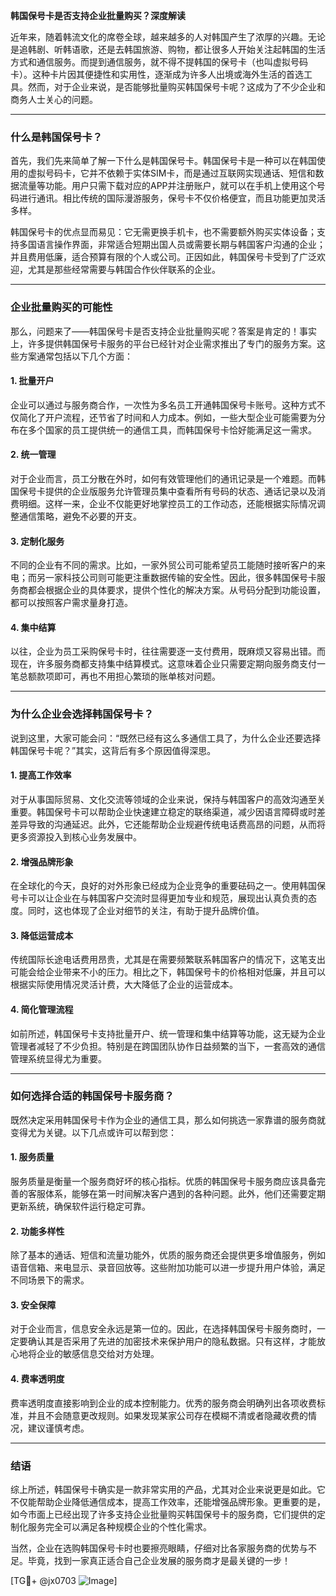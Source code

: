 **韩国保号卡是否支持企业批量购买？深度解读**

近年来，随着韩流文化的席卷全球，越来越多的人对韩国产生了浓厚的兴趣。无论是追韩剧、听韩语歌，还是去韩国旅游、购物，都让很多人开始关注起韩国的生活方式和通信服务。而提到通信服务，就不得不提韩国的保号卡（也叫虚拟号码卡）。这种卡片因其便捷性和实用性，逐渐成为许多人出境或海外生活的首选工具。然而，对于企业来说，是否能够批量购买韩国保号卡呢？这成为了不少企业和商务人士关心的问题。

---

### **什么是韩国保号卡？**

首先，我们先来简单了解一下什么是韩国保号卡。韩国保号卡是一种可以在韩国使用的虚拟号码卡，它并不依赖于实体SIM卡，而是通过互联网实现通话、短信和数据流量等功能。用户只需下载对应的APP并注册账户，就可以在手机上使用这个号码进行通讯。相比传统的国际漫游服务，保号卡不仅价格便宜，而且功能更加灵活多样。

韩国保号卡的优点显而易见：它无需更换手机卡，也不需要额外购买实体设备；支持多国语言操作界面，非常适合短期出国人员或需要长期与韩国客户沟通的企业；并且费用低廉，适合预算有限的个人或公司。正因如此，韩国保号卡受到了广泛欢迎，尤其是那些经常需要与韩国合作伙伴联系的企业。

---

### **企业批量购买的可能性**

那么，问题来了——韩国保号卡是否支持企业批量购买呢？答案是肯定的！事实上，许多提供韩国保号卡服务的平台已经针对企业需求推出了专门的服务方案。这些方案通常包括以下几个方面：

#### **1. 批量开户**
企业可以通过与服务商合作，一次性为多名员工开通韩国保号卡账号。这种方式不仅简化了开户流程，还节省了时间和人力成本。例如，一些大型企业可能需要为分布在多个国家的员工提供统一的通信工具，而韩国保号卡恰好能满足这一需求。

#### **2. 统一管理**
对于企业而言，员工分散在外时，如何有效管理他们的通讯记录是一个难题。而韩国保号卡提供的企业版服务允许管理员集中查看所有号码的状态、通话记录以及消费明细。这样一来，企业不仅能更好地掌控员工的工作动态，还能根据实际情况调整通信策略，避免不必要的开支。

#### **3. 定制化服务**
不同的企业有不同的需求。比如，一家外贸公司可能希望员工能随时接听客户的来电；而另一家科技公司则可能更注重数据传输的安全性。因此，很多韩国保号卡服务商都会根据企业的具体要求，提供个性化的解决方案。从号码分配到功能设置，都可以按照客户需求量身打造。

#### **4. 集中结算**
以往，企业为员工采购保号卡时，往往需要逐一支付费用，既麻烦又容易出错。而现在，许多服务商都支持集中结算模式。这意味着企业只需要定期向服务商支付一笔总额款项即可，再也不用担心繁琐的账单核对问题。

---

### **为什么企业会选择韩国保号卡？**

说到这里，大家可能会问：“既然已经有这么多通信工具了，为什么企业还要选择韩国保号卡呢？”其实，这背后有多个原因值得深思。

#### **1. 提高工作效率**
对于从事国际贸易、文化交流等领域的企业来说，保持与韩国客户的高效沟通至关重要。韩国保号卡可以帮助企业快速建立稳定的联络渠道，减少因语言障碍或时差差异导致的沟通延迟。此外，它还能帮助企业规避传统电话费高昂的问题，从而将更多资源投入到核心业务发展中。

#### **2. 增强品牌形象**
在全球化的今天，良好的对外形象已经成为企业竞争的重要砝码之一。使用韩国保号卡可以让企业在与韩国客户交流时显得更加专业和规范，展现出认真负责的态度。同时，这也体现了企业对细节的关注，有助于提升品牌价值。

#### **3. 降低运营成本**
传统国际长途电话费用昂贵，尤其是在需要频繁联系韩国客户的情况下，这笔支出可能会给企业带来不小的压力。相比之下，韩国保号卡的价格相对低廉，并且可以根据实际使用情况灵活计费，大大降低了企业的运营成本。

#### **4. 简化管理流程**
如前所述，韩国保号卡支持批量开户、统一管理和集中结算等功能，这无疑为企业管理者减轻了不少负担。特别是在跨国团队协作日益频繁的当下，一套高效的通信管理系统显得尤为重要。

---

### **如何选择合适的韩国保号卡服务商？**

既然决定采用韩国保号卡作为企业的通信工具，那么如何挑选一家靠谱的服务商就变得尤为关键。以下几点或许可以帮到您：

#### **1. 服务质量**
服务质量是衡量一个服务商好坏的核心指标。优质的韩国保号卡服务商应该具备完善的客服体系，能够在第一时间解决客户遇到的各种问题。此外，他们还需要定期更新系统，确保软件运行稳定可靠。

#### **2. 功能多样性**
除了基本的通话、短信和流量功能外，优质的服务商还会提供更多增值服务，例如语音信箱、来电显示、录音回放等。这些附加功能可以进一步提升用户体验，满足不同场景下的需求。

#### **3. 安全保障**
对于企业而言，信息安全永远是第一位的。因此，在选择韩国保号卡服务商时，一定要确认其是否采用了先进的加密技术来保护用户的隐私数据。只有这样，才能放心地将企业的敏感信息交给对方处理。

#### **4. 费率透明度**
费率透明度直接影响到企业的成本控制能力。优秀的服务商会明确列出各项收费标准，并且不会随意更改规则。如果发现某家公司存在模糊不清或者隐藏收费的情况，建议谨慎考虑。

---

### **结语**

综上所述，韩国保号卡确实是一款非常实用的产品，尤其对企业来说更是如此。它不仅能帮助企业降低通信成本，提高工作效率，还能增强品牌形象。更重要的是，如今市面上已经出现了许多支持企业批量购买韩国保号卡的服务商，它们提供的定制化服务完全可以满足各种规模企业的个性化需求。

当然，企业在选购韩国保号卡时也要擦亮眼睛，仔细对比各家服务商的优势与不足。毕竟，找到一家真正适合自己企业发展的服务商才是最关键的一步！

[TG💪+ @jx0703 ![Image](https://github.com/user-attachments/assets/dbca1d08-cadb-493c-b0ec-ad6f7a83f270)]
